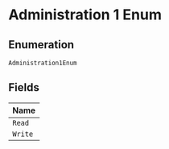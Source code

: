 
# Administration 1 Enum

## Enumeration

`Administration1Enum`

## Fields

| Name |
|  --- |
| `Read` |
| `Write` |

